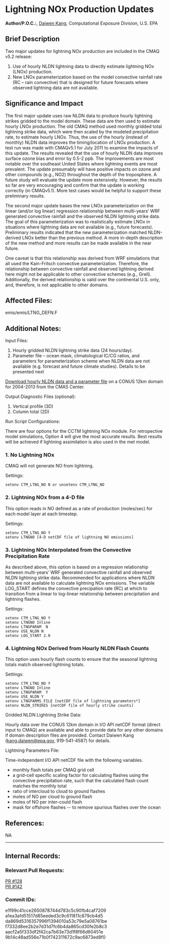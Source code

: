 # Lightning NOx Production Updates

**Author/P.O.C.:**, [Daiwen Kang](mailto:kang.daiwen@epa.gov), Computational Exposure Division, U.S. EPA

## Brief Description

Two major updates for lightning NOx production are included in the CMAQ v5.2 release:  
1. Use of hourly NLDN lightning data to directly estimate lightning NOx (LNOx) production.  
2. New LNOx parameterization based on the model convective rainfall rate (RC – rain convective) that is designed for future forecasts where observed lightning data are not available.  

## Significance and Impact

The first major update uses raw NLDN data to produce hourly lightning strikes gridded to the model domain. These data are then used to estimate hourly LNOx production. The old CMAQ method used monthly gridded total lightning strike data, which were then scaled by the modeled precipitation rate, to estimate hourly LNOx. Thus, the use of the hourly (instead of monthly) NLDN data improves the timing/location of LNOx production. A test run was made with CMAQv5.1 for July 2011 to examine the impacts of this update. The results revealed that the use of hourly NLDN data improves surface ozone bias and error by 0.5-2 ppb. The improvements are most notable over the southeast United States where lightning events are most prevalent. The update presumably will have positive impacts on ozone and other compounds (e.g., NO2) throughout the depth of the troposphere. A future study will evaluate the update more extensively. However, the results so far are very encouraging and confirm that the update is working correctly (in CMAQv5.1). More test cases would be helpful to support these preliminary results.

The second major update bases the new LNOx parameterization on the linear (and/or log linear) regression relationship between multi-years’ WRF generated convective rainfall and the observed NLDN lightning strike data. The goal of this parameterization was to realistically estimate LNOx in situations where lightning data are not available (e.g., future forecasts). Preliminary results indicated that the new parameterization matched NLDN-derived LNOx better than the previous method. A more in-depth description of the new method and more results can be made available in the near future.

One caveat is that this relationship was derived from WRF simulations that all used the Kain-Fritsch convective parameterization. Therefore, the relationship between convective rainfall and observed lightning derived here might not be applicable to other convective schemes (e.g., Grell). Additionally, the derived relationship is valid over the continental U.S. only, and, therefore, is not applicable to other domains.

## Affected Files:

emis/emis/LTNG_DEFN.F

## Additional Notes:

Input Files:  

1. Hourly gridded NLDN lightning strike data (24 hours/day).  
2. Parameter file – ocean mask, climatological IC/CG ratios, and parameters for parameterization scheme when NLDN data are not available (e.g. forecast and future climate studies). Details to be presented next  

[Download hourly NLDN data and a parameter file](https://drive.google.com/drive/folders/0B2kjxCwKICxUVXBtemhXenhxOWM?usp=sharing) on a CONUS 12km domain for 2004-2013 from the CMAS Center.

Output Diagnostic Files (optional):  
1. Vertical profile (3D)  
2. Column total (2D)  

Run Script Configurations:  

There are four options for the CCTM lightning NOx module.
For retropective model simulations, Option 4 will give the most accurate results. Best results will be achieved if lightning assimilation is also used in the met model.
### 1. No Lightning NOx ###
CMAQ will not generate NO from lightning. 

Settings:
```
setenv CTM_LTNG_NO N or unsetenv CTM_LTNG_NO
```

### 2. Lightning NOx from a 4-D file ###
This option reads in NO defined as a rate of production (moles/sec) for each model layer at each timestep. 

Settings:
```
setenv CTM_LTNG_NO Y
setenv LTNGNO [4-D netCDF file of lightning NO emissions]
```

### 3. Lightning NOx Interpolated from the Convective Precipitation Rate ###
As described above, this option is based on a regression relationship between multi-years’ WRF generated convective rainfall and observed NLDN lightning strike data. Recommended for applications where NLDN data are not available to calculate lightning NOx emissions. The variable LOG_START defines the convective precipation rate (RC) at which to transition from a linear to log-linear relationship between precipitation and lightning flashes.

Settings: 
```
setenv CTM_LTNG_NO Y
setenv LTNGNO Inline
setenv LTNGPARAM  N
setenv USE_NLDN N
setenv LOG_START 2.0
```

### 4. Lightning NOx Derived from Hourly NLDN Flash Counts ###
This option uses hourly flash counts to ensure that the seasonal lightning totals match observed lightning totals. 

Settings: 
```
setenv CTM_LTNG_NO Y
setenv LTNGNO Inline
setenv LTNGPARAM  Y
setenv USE_NLDN Y
setenv LTNGPARMS_FILE [netCDF file of lightning parameters*]
setenv NLDN_STRIKES [netCDF file of hourly strike counts]
```

Gridded NLDN Lightning Strike Data:

Hourly data over the CONUS 12km domain in I/O API netCDF format (direct input to CMAQ) are available and able to provide data for any other domains if domain description files are provided. Contact Daiwen Kang (kang.daiwen@epa.gov, 919-541-4587) for details.

Lightning Parameters File:

Time-independent I/O API netCDF file with the following variables.

- monthly flash totals per CMAQ grid cell
- a grid-cell specific scaling factor for calculating flashes using the convective precipitation rate, such that the calculated flash count matches the monthly total
- ratio of intercloud to cloud to ground flashes
- moles of NO per cloud to ground flash
- moles of NO per inter-could flash
- mask for offshore flashes -- to remove spurious flashes over the ocean

## References:
NA

-----
## Internal Records:

### Relevant Pull Requests:
  [PR #128](https://github.com/usepa/cmaq_dev/pull/128)   
  [PR #142](https://github.com/usepa/cmaq_dev/pull/142)

### Commit IDs:
e1f99c41cce2650878744d783c5c90fb4caf7209   
a1ea3afd51517d85eeded3c9c611811c879cb4d5  
da869d5316357996f1394010a53c79e5a08761be  
f7332d8ee2b2e7d31d7fc6b4da865cd30fe2b8c3  
aacf2a5f333df2f42ca7b63e73d1f8f66d60451e  
9b14c48ad556e71b0f742311672c9ac6873ed8f0  
